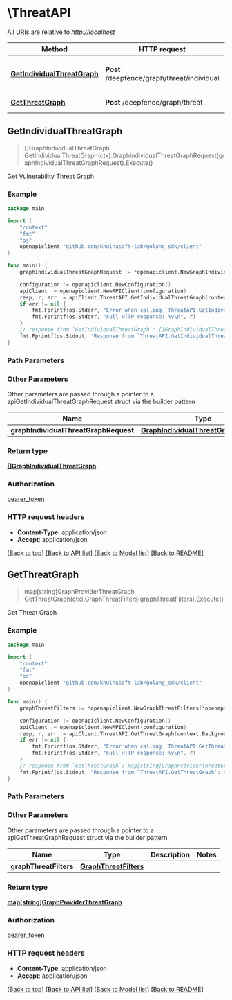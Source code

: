 # \ThreatAPI

All URIs are relative to *http://localhost*

Method | HTTP request | Description
------------- | ------------- | -------------
[**GetIndividualThreatGraph**](ThreatAPI.md#GetIndividualThreatGraph) | **Post** /deepfence/graph/threat/individual | Get Vulnerability Threat Graph
[**GetThreatGraph**](ThreatAPI.md#GetThreatGraph) | **Post** /deepfence/graph/threat | Get Threat Graph



## GetIndividualThreatGraph

> []GraphIndividualThreatGraph GetIndividualThreatGraph(ctx).GraphIndividualThreatGraphRequest(graphIndividualThreatGraphRequest).Execute()

Get Vulnerability Threat Graph



### Example

```go
package main

import (
	"context"
	"fmt"
	"os"
	openapiclient "github.com/khulnasoft-lab/golang_sdk/client"
)

func main() {
	graphIndividualThreatGraphRequest := *openapiclient.NewGraphIndividualThreatGraphRequest("GraphType_example", "IssueType_example") // GraphIndividualThreatGraphRequest |  (optional)

	configuration := openapiclient.NewConfiguration()
	apiClient := openapiclient.NewAPIClient(configuration)
	resp, r, err := apiClient.ThreatAPI.GetIndividualThreatGraph(context.Background()).GraphIndividualThreatGraphRequest(graphIndividualThreatGraphRequest).Execute()
	if err != nil {
		fmt.Fprintf(os.Stderr, "Error when calling `ThreatAPI.GetIndividualThreatGraph``: %v\n", err)
		fmt.Fprintf(os.Stderr, "Full HTTP response: %v\n", r)
	}
	// response from `GetIndividualThreatGraph`: []GraphIndividualThreatGraph
	fmt.Fprintf(os.Stdout, "Response from `ThreatAPI.GetIndividualThreatGraph`: %v\n", resp)
}
```

### Path Parameters



### Other Parameters

Other parameters are passed through a pointer to a apiGetIndividualThreatGraphRequest struct via the builder pattern


Name | Type | Description  | Notes
------------- | ------------- | ------------- | -------------
 **graphIndividualThreatGraphRequest** | [**GraphIndividualThreatGraphRequest**](GraphIndividualThreatGraphRequest.md) |  | 

### Return type

[**[]GraphIndividualThreatGraph**](GraphIndividualThreatGraph.md)

### Authorization

[bearer_token](../README.md#bearer_token)

### HTTP request headers

- **Content-Type**: application/json
- **Accept**: application/json

[[Back to top]](#) [[Back to API list]](../README.md#documentation-for-api-endpoints)
[[Back to Model list]](../README.md#documentation-for-models)
[[Back to README]](../README.md)


## GetThreatGraph

> map[string]GraphProviderThreatGraph GetThreatGraph(ctx).GraphThreatFilters(graphThreatFilters).Execute()

Get Threat Graph



### Example

```go
package main

import (
	"context"
	"fmt"
	"os"
	openapiclient "github.com/khulnasoft-lab/golang_sdk/client"
)

func main() {
	graphThreatFilters := *openapiclient.NewGraphThreatFilters(*openapiclient.NewGraphCloudProviderFilter([]string{"AccountIds_example"}), *openapiclient.NewGraphCloudProviderFilter([]string{"AccountIds_example"}), false, *openapiclient.NewGraphCloudProviderFilter([]string{"AccountIds_example"}), "Type_example") // GraphThreatFilters |  (optional)

	configuration := openapiclient.NewConfiguration()
	apiClient := openapiclient.NewAPIClient(configuration)
	resp, r, err := apiClient.ThreatAPI.GetThreatGraph(context.Background()).GraphThreatFilters(graphThreatFilters).Execute()
	if err != nil {
		fmt.Fprintf(os.Stderr, "Error when calling `ThreatAPI.GetThreatGraph``: %v\n", err)
		fmt.Fprintf(os.Stderr, "Full HTTP response: %v\n", r)
	}
	// response from `GetThreatGraph`: map[string]GraphProviderThreatGraph
	fmt.Fprintf(os.Stdout, "Response from `ThreatAPI.GetThreatGraph`: %v\n", resp)
}
```

### Path Parameters



### Other Parameters

Other parameters are passed through a pointer to a apiGetThreatGraphRequest struct via the builder pattern


Name | Type | Description  | Notes
------------- | ------------- | ------------- | -------------
 **graphThreatFilters** | [**GraphThreatFilters**](GraphThreatFilters.md) |  | 

### Return type

[**map[string]GraphProviderThreatGraph**](GraphProviderThreatGraph.md)

### Authorization

[bearer_token](../README.md#bearer_token)

### HTTP request headers

- **Content-Type**: application/json
- **Accept**: application/json

[[Back to top]](#) [[Back to API list]](../README.md#documentation-for-api-endpoints)
[[Back to Model list]](../README.md#documentation-for-models)
[[Back to README]](../README.md)

